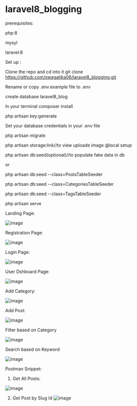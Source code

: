 # laravel8_blogging

prerequisites:

php:8

mysyl

laravel:8

Set up :

Clone the repo and cd into it
    git clone https://github.com/swagatika06/laravel8_blogging.git
    
Rename or copy .env.example file to .env

create database laravel8_blog

In your terminal composer install

php artisan key:generate

Set your database credentials in your .env file

php artisan migrate

php artisan storage:link//to view uploade image @local setup

php artisan db:seed(optional)//to populate fake data in db

or

php artisan db:seed --class=PostsTableSeeder

php artisan db:seed --class=CategoriesTableSeeder

php artisan db:seed --class=TagsTableSeeder

php artisan serve

Landing Page:

![image](https://user-images.githubusercontent.com/73284415/232777988-6343a609-cc66-4830-851c-08aaea9a65c1.png)

Registration Page:

![image](https://user-images.githubusercontent.com/73284415/232778269-41ac4826-58ec-4bed-af00-a5add8f7021c.png)

Login Page:

![image](https://user-images.githubusercontent.com/73284415/232778396-79f555f8-7966-483a-8406-1c60ca83c573.png)


User Dshboard Page:

![image](https://user-images.githubusercontent.com/73284415/232738613-a66bc621-5c45-45b4-a91d-04b1a7610246.png)

Add Category:

![image](https://user-images.githubusercontent.com/73284415/232773155-97d9c73c-5ed1-4aac-b119-ac775bbe95a9.png)

Add Post:

![image](https://user-images.githubusercontent.com/73284415/232774641-bc5b406e-f630-4846-ba81-b172b9fce36d.png)

Filter based on Category

![image](https://user-images.githubusercontent.com/73284415/232774854-32084329-8731-491a-b975-022d3feb88c5.png)

Search based on Keyword

![image](https://user-images.githubusercontent.com/73284415/232775262-6debd863-7ed1-4ef5-98d5-562a5a402245.png)

Postman Snippet:
1. Get All Posts:

![image](https://user-images.githubusercontent.com/73284415/232776588-9bfda3e3-1ab5-4e7c-98e1-20af79db3215.png)


2. Get Post by Slug Id
![image](https://user-images.githubusercontent.com/73284415/232776793-ca85e100-c57c-480a-9b6e-e685d1bf93e0.png)


